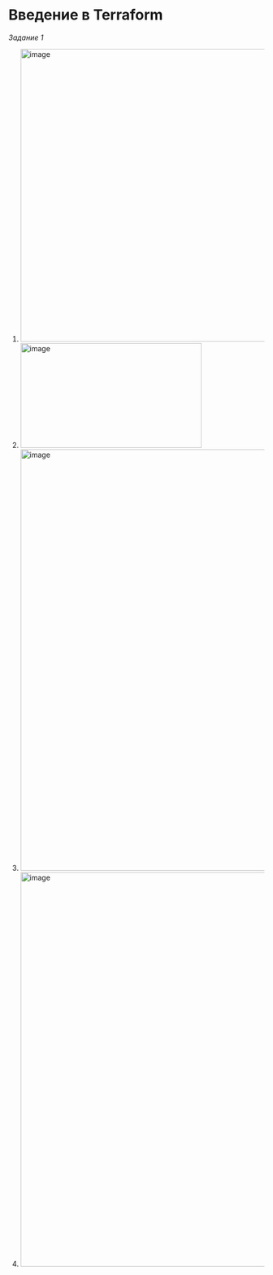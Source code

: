 # Введение в Terraform

_Задание 1_

1. <img width="1281" height="576" alt="image" src="https://github.com/user-attachments/assets/2a5b6ff2-4c50-4842-8daa-f4921b905633" />
2. <img width="356" height="206" alt="image" src="https://github.com/user-attachments/assets/03469a59-5e46-41de-a12e-8414509e2f96" />
3. <img width="746" height="829" alt="image" src="https://github.com/user-attachments/assets/793b122c-611d-44e1-842b-08170785c15c" />
4. <img width="504" height="776" alt="image" src="https://github.com/user-attachments/assets/12815bb2-fae5-4534-9212-48f4189befd5" />

